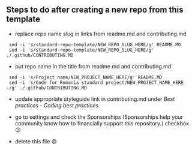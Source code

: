 ## Steps to do after creating a new repo from this template


* replace repo name slug in links from readme.md and contributing.md

```
 sed -i 's/standard-repo-template/NEW_REPO_SLUG_HERE/g' README.MD
 sed -i 's/standard-repo-template/NEW_REPO_SLUG_HERE/g' ./.github/CONTRIBUTING.MD
```

* put repo name in the title from readme.md and contributing.md

```
 sed -i 's/Project name/NEW_PROJECT_NAME_HERE/g' README.MD
 sed -i 's/Code for Romania standard project/NEW_PROJECT_NAME_HERE -/g' ./.github/CONTRIBUTING.MD
```

* update appropriate styleguide link in contributing.md under *Best practices - Coding best practices*

* go to settings and check the Sponsorships (Sponsorships help your community know how to financially support this repository.) checkbox :wink:

* delete this file :smile:
